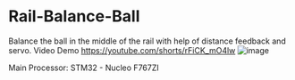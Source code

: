 # Rail-Balance-Ball
Balance the ball in the middle of the rail with help of distance feedback and servo.
                                                                            Video Demo
                                                                https://youtube.com/shorts/rFiCK_mO4lw
![image](https://user-images.githubusercontent.com/107272321/207519090-d0aa5e04-3373-43e7-ac87-5d9262d6cce1.png)

Main Processor: STM32 - Nucleo F767ZI
